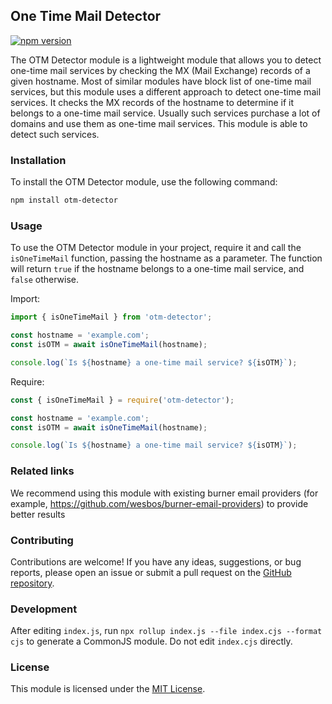 ## One Time Mail Detector

[![npm version](https://badge.fury.io/js/otm-detector.svg)](https://badge.fury.io/js/otm-detector)

The OTM Detector module is a lightweight module that allows you to detect one-time mail services by checking the MX (Mail Exchange) records of a given hostname.
Most of similar modules have block list of one-time mail services, but this module uses a different approach to detect one-time mail services. It checks the MX records of the hostname to determine if it belongs to a one-time mail service. Usually such services purchase a lot of domains and use them as one-time mail services. This module is able to detect such services.

### Installation

To install the OTM Detector module, use the following command:

```bash
npm install otm-detector
```

### Usage

To use the OTM Detector module in your project, require it and call the `isOneTimeMail` function, passing the hostname as a parameter. The function will return `true` if the hostname belongs to a one-time mail service, and `false` otherwise.

Import:
```javascript
import { isOneTimeMail } from 'otm-detector';

const hostname = 'example.com';
const isOTM = await isOneTimeMail(hostname);

console.log(`Is ${hostname} a one-time mail service? ${isOTM}`);
```

Require:
```javascript
const { isOneTimeMail } = require('otm-detector');

const hostname = 'example.com';
const isOTM = await isOneTimeMail(hostname);

console.log(`Is ${hostname} a one-time mail service? ${isOTM}`);
```

### Related links

We recommend using this module with existing burner email providers (for example, https://github.com/wesbos/burner-email-providers) to provide better results

### Contributing

Contributions are welcome! If you have any ideas, suggestions, or bug reports, please open an issue or submit a pull request on the [GitHub repository](https://github.com/short-io/otm-detector).

### Development
After editing `index.js`, run `npx rollup index.js --file index.cjs --format cjs` to generate a CommonJS module.
Do not edit `index.cjs` directly.

### License

This module is licensed under the [MIT License](https://opensource.org/licenses/MIT).

